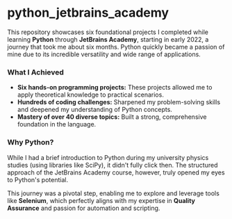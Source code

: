 # python_jetbrains_academy

This repository showcases six foundational projects I completed while learning **Python** through **JetBrains Academy**, starting in early 2022, a journey that took me about six months. Python quickly became a passion of mine due to its incredible versatility and wide range of applications.

### What I Achieved

* **Six hands-on programming projects:** These projects allowed me to apply theoretical knowledge to practical scenarios.
* **Hundreds of coding challenges:** Sharpened my problem-solving skills and deepened my understanding of Python concepts.
* **Mastery of over 40 diverse topics:** Built a strong, comprehensive foundation in the language.

### Why Python?

While I had a brief introduction to Python during my university physics studies (using libraries like SciPy), it didn't fully click then. The structured approach of the JetBrains Academy course, however, truly opened my eyes to Python's potential.

This journey was a pivotal step, enabling me to explore and leverage tools like **Selenium**, which perfectly aligns with my expertise in **Quality Assurance** and passion for automation and scripting.
